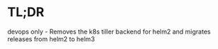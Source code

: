 # TL;DR

devops only - Removes the k8s tiller backend for helm2 and migrates releases from helm2 to helm3
